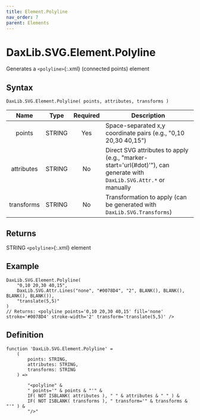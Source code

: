 ```yaml
---
title: Element.Polyline
nav_order: 7
parent: Elements
---
```


# DaxLib.SVG.Element.Polyline

Generates a `<polyline>`{:.xml} (connected points) element

## Syntax
```dax
DaxLib.SVG.Element.Polyline( points, attributes, transforms )
```

| Name       | Type   | Required | Description                                                                                         |
|:---:|:---:|:---:|---|
| points     | <span class="type-label string">STRING</span> | Yes      | Space-separated x,y coordinate pairs (e.g., "0,10 20,30 40,15")                                   |
| attributes | <span class="type-label string">STRING</span> | No       | Direct SVG attributes to apply (e.g., "marker-start='url(#dot)'"), can generate with `DaxLib.SVG.Attr.*` or manually |
| transforms | <span class="type-label string">STRING</span> | No       | Transformation to apply (can be generated with `DaxLib.SVG.Transforms`)                             |

## Returns

<span class="type-label string">STRING</span> `<polyline>`{:.xml} element

## Example

```dax
DaxLib.SVG.Element.Polyline(
	"0,10 20,30 40,15",
	DaxLib.SVG.Attr.Lines("none", "#0078D4", "2", BLANK(), BLANK(), BLANK(), BLANK()),
	"translate(5,5)"
)
// Returns: <polyline points='0,10 20,30 40,15' fill='none' stroke='#0078D4' stroke-width='2' transform='translate(5,5)' />
```

## Definition

```dax
function 'DaxLib.SVG.Element.Polyline' =
	(
		points: STRING,
		attributes: STRING,
		transforms: STRING
	) =>

		"<polyline" &
		" points='" & points & "'" &
		IF( NOT ISBLANK( attributes ), " " & attributes & " " ) &
		IF( NOT ISBLANK( transforms ), " transform='" & transforms & "'" ) & 
		"/>"
```